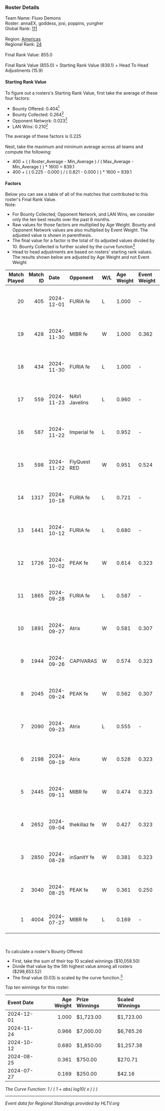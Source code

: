### Roster Details<br />
Team Name: Fluxo Demons<br />
Roster: annaEX, goddess, josi, poppins, yungher<br />
Global Rank: [111](../../standings_global_2024_12_31.md)<br />
<br />
Region: [Americas]( ../../standings_americas_2024_12_31.md)<br />
Regional Rank: [24]( ../../standings_americas_2024_12_31.md)<br />
<br />
Final Rank Value:  855.0<br />
<br />
Final Rank Value (855.0) = Starting Rank Value (839.1) + Head To Head Adjustments (15.9)<br />

#### Starting Rank Value<br />
To figure out a rosters's Starting Rank Value, first take the average of these four factors:<br />
- Bounty Offered: 0.404[<sup>1</sup>](#table2)
- Bounty Collected: 0.264[<sup>2</sup>](#table1)
- Opponent Network: 0.023[<sup>2</sup>](#table1)
- LAN Wins: 0.210[<sup>2</sup>](#table1)

The average of these factors is 0.225<br />
<br />
Next, take the maximum and minimum average across all teams and compute the following:<br />
- 400 + ( ( Roster_Average - Min_Average ) / ( Max_Average - Min_Average ) ) * 1600 = 839.1
- 400 + ( ( 0.225 - 0.000 ) / ( 0.821 - 0.000 ) ) * 1600 = 839.1


#### Factors<br />
Below you can see a table of all of the matches that contributed to this roster's Final Rank Value.<br />
Note:<br />

- For Bounty Collected, Opponent Network, and LAN Wins, we consider only the ten best results over the past 6 months.
- Raw values for those factors are multiplied by Age Weight. Bounty and Opponent Network values are also multiplied by Event Weight. The adjusted value is shown in parenthesis.
- The final value for a factor is the total of its adjusted values divided by 10. Bounty Collected is further scaled by the curve function[<sup>3</sup>](#curveFunction)
- Head to head adjustments are based on rosters' starting rank values. The results shown below are adjusted by Age Weight and not Event Weight
<span id="table1"></span><br />


| Match Played | Match ID | Date       | Opponent      | W/L | Age Weight | Event Weight | Bounty Collected | Opponent Network | LAN Wins  | H2H Adj. | Roster                                  |
| -: | -: | :- | :- | :- | :- | :- | :- | :- | :- | -: | :- |
|           20 |      405 | 2024-12-01 | FURIA fe      | L   | 1.000      | -            | -                | -                | -         |    -3.40 | annaEX, goddess, josi, poppins, yungher |
|           19 |      428 | 2024-11-30 | MIBR fe       | W   | 1.000      | 0.362        | 0.011 (0.004)    | 0.127 (0.046)    | 1 (1.000) |     9.73 | annaEX, goddess, josi, poppins, yungher |
|           18 |      434 | 2024-11-30 | FURIA fe      | L   | 1.000      | -            | -                | -                | -         |    -3.11 | annaEX, goddess, josi, poppins, yungher |
|           17 |      559 | 2024-11-23 | NAVI Javelins | L   | 0.960      | -            | -                | -                | -         |    -3.44 | annaEX, goddess, josi, poppins, yungher |
|           16 |      587 | 2024-11-22 | Imperial fe   | L   | 0.952      | -            | -                | -                | -         |    -3.25 | annaEX, goddess, josi, poppins, yungher |
|           15 |      598 | 2024-11-22 | FlyQuest RED  | W   | 0.951      | 0.524        | 0.014 (0.007)    | 0.177 (0.088)    | 1 (0.951) |     9.94 | annaEX, goddess, josi, poppins, yungher |
|           14 |     1317 | 2024-10-18 | FURIA fe      | L   | 0.721      | -            | -                | -                | -         |    -2.31 | annaEX, goddess, josi, poppins, yungher |
|           13 |     1441 | 2024-10-12 | FURIA fe      | L   | 0.680      | -            | -                | -                | -         |    -2.23 | annaEX, goddess, josi, poppins, yungher |
|           12 |     1726 | 2024-10-02 | PEAK fe       | W   | 0.614      | 0.323        | 0.003 (0.001)    | 0.031 (0.006)    | 0 (0.000) |     3.67 | annaEX, goddess, josi, poppins, yungher |
|           11 |     1865 | 2024-09-28 | FURIA fe      | L   | 0.587      | -            | -                | -                | -         |    -1.95 | annaEX, goddess, josi, poppins, yungher |
|           10 |     1891 | 2024-09-27 | Atrix         | W   | 0.581      | 0.307        | 0.004 (0.001)    | 0.115 (0.021)    | 0 (0.000) |     5.14 | annaEX, goddess, josi, poppins, yungher |
|            9 |     1944 | 2024-09-26 | CAPIVARAS     | W   | 0.574      | 0.323        | 0.003 (0.000)    | -                | 0 (0.000) |     2.46 | annaEX, goddess, josi, poppins, yungher |
|            8 |     2045 | 2024-09-24 | PEAK fe       | W   | 0.562      | 0.307        | 0.003 (0.001)    | 0.031 (0.005)    | 0 (0.000) |     3.67 | annaEX, goddess, josi, poppins, yungher |
|            7 |     2090 | 2024-09-23 | Atrix         | L   | 0.555      | -            | -                | -                | -         |   -12.71 | annaEX, goddess, josi, poppins, yungher |
|            6 |     2198 | 2024-09-19 | Atrix         | W   | 0.528      | 0.323        | 0.004 (0.001)    | 0.115 (0.020)    | 0 (0.000) |     4.52 | annaEX, goddess, josi, poppins, yungher |
|            5 |     2445 | 2024-09-11 | MIBR fe       | W   | 0.474      | 0.323        | 0.011 (0.002)    | 0.127 (0.019)    | 0 (0.000) |     4.17 | annaEX, goddess, josi, poppins, yungher |
|            4 |     2652 | 2024-09-04 | thekillaz fe  | W   | 0.427      | 0.323        | 0.003 (0.000)    | 0.073 (0.010)    | 0 (0.000) |     3.34 | annaEX, goddess, josi, poppins, yungher |
|            3 |     2850 | 2024-08-28 | inSanitY fe   | W   | 0.381      | 0.323        | 0.003 (0.000)    | 0.092 (0.011)    | 0 (0.000) |     3.06 | annaEX, goddess, josi, poppins, yungher |
|            2 |     3040 | 2024-08-25 | PEAK fe       | W   | 0.361      | 0.250        | -                | 0.031 (0.003)    | -         |     2.75 | Babs, goddess, josi, poppins, yungher   |
|            1 |     4004 | 2024-07-27 | MIBR fe       | L   | 0.169      | -            | -                | -                | -         |    -4.14 | annaEX, goddess, josi, Le, yungher      |

<br />
<span id="table2"></span><br />
To calculate a roster's Bounty Offered:<br />

- First, take the sum of their top 10 scaled winnings ($10,058.50)
- Divide that value by the 5th highest value among all rosters ($298,653.52)
- The final value (0.03) is scaled by the curve function.[<sup>3</sup>](#curveFunction)

Top ten winnings for this roster:<br />

| Event Date | Age Weight | Prize Winnings | Scaled Winnings |
| :- | -: | :- | :- |
| 2024-12-01 |      1.000 | $1,723.00      | $1,723.00       |
| 2024-11-24 |      0.966 | $7,000.00      | $6,765.26       |
| 2024-10-12 |      0.680 | $1,850.00      | $1,257.38       |
| 2024-08-25 |      0.361 | $750.00        | $270.71         |
| 2024-07-27 |      0.169 | $250.00        | $42.16          |


<span id="curveFunction"></span>_The Curve Function: 1 / ( 1 + abs( log10( x ) ) )_<br />

---
_Event data for Regional Standings provided by HLTV.org_<br />
